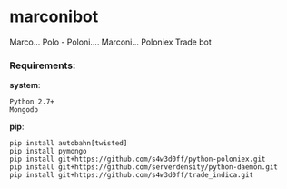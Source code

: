# marconibot
Marco... Polo - Poloni.... Marconi... Poloniex Trade bot

### Requirements:
__system__:
```
Python 2.7+
Mongodb
```
__pip__:
```
pip install autobahn[twisted]
pip install pymongo
pip install git+https://github.com/s4w3d0ff/python-poloniex.git
pip install git+https://github.com/serverdensity/python-daemon.git
pip install git+https://github.com/s4w3d0ff/trade_indica.git
````
